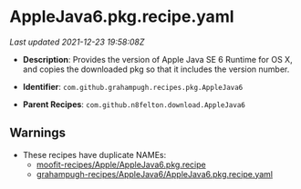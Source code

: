 # AppleJava6.pkg.recipe.yaml

_Last updated 2021-12-23 19:58:08Z_

- **Description**: Provides the version of Apple Java SE 6 Runtime for OS X, and copies the downloaded pkg so that it includes the version number.

- **Identifier**: `com.github.grahampugh.recipes.pkg.AppleJava6`

- **Parent Recipes**: `com.github.n8felton.download.AppleJava6`

## Warnings

- These recipes have duplicate NAMEs:
    - [moofit-recipes/Apple/AppleJava6.pkg.recipe](/autopkg-dupe-tracker/moofit-recipes/Apple/AppleJava6.pkg.recipe)
    - [grahampugh-recipes/AppleJava6/AppleJava6.pkg.recipe.yaml](/autopkg-dupe-tracker/grahampugh-recipes/AppleJava6/AppleJava6.pkg.recipe.yaml)
